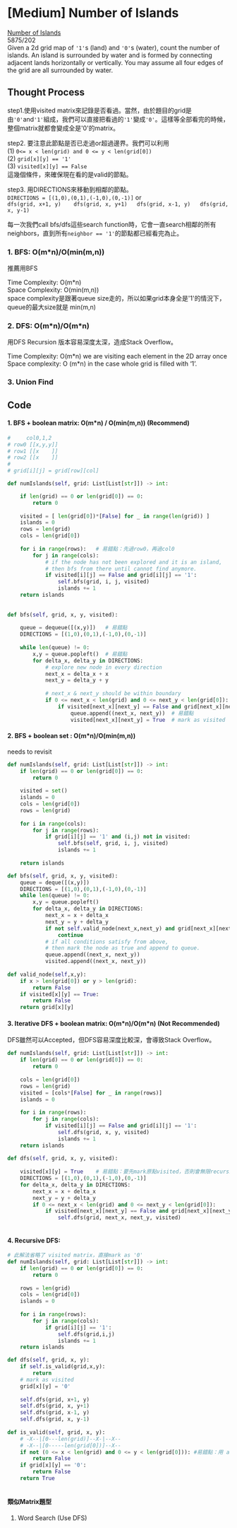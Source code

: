 # \[Medium\] Number of Islands

[Number of Islands](https://leetcode.com/problems/number-of-islands/)  
5875/202  
Given a 2d grid map of `'1'`s \(land\) and `'0'`s \(water\), count the number of islands. An island is surrounded by water and is formed by connecting adjacent lands horizontally or vertically. You may assume all four edges of the grid are all surrounded by water.

## Thought Process

step1.使用visited matrix來記錄是否看過。當然，由於題目的grid是由`'0'`and`'1'`組成，我們可以直接把看過的`'1'`變成`'0'`。這樣等全部看完的時候，整個matrix就都會變成全是'0'的matrix。

step2. 要注意此節點是否已走過or超過邊界。我們可以利用  
\(1\) `0<= x < len(grid) and 0 <= y < len(grid[0])`   
\(2\) `grid[x][y] == '1'`  
\(3\) `visited[x][y] == False`  
這幾個條件，來確保現在看的是valid的節點。

step3. 用DIRECTIONS來移動到相鄰的節點。  
`DIRECTIONS = [(1,0),(0,1),(-1,0),(0,-1)]` or  
`dfs(grid, x+1, y)   
dfs(grid, x, y+1)  
dfs(grid, x-1, y)  
dfs(grid, x, y-1)`

每一次我們call bfs/dfs這些search function時，它會一直search相鄰的所有neighbors，直到所有`neighbor == '1'`的節點都已經看完為止。

### 1. BFS:  O\(m\*n\)/O\(min\(m,n\)\)

推薦用BFS

Time Complexity: O\(m\*n\)  
Space Complexity: O\(min\(m,n\)\)  
space complexity是跟著queue size走的，所以如果grid本身全是'1'的情況下，queue的最大size就是 min\(m,n\)

### 2. DFS: O\(m\*n\)/O\(m\*n\)

用DFS Recursion 版本容易深度太深，造成Stack Overflow。

Time Complexity: O\(m\*n\) we are visiting each element in the 2D array once  
Space complexity: O \(m\*n\) in the case whole grid is filled with ‘1’.

### 3. Union Find

## Code

#### 1. BFS + boolean matrix: O\(m\*n\) / O\(min\(m,n\)\) \(Recommend\)

```python
#     col0,1,2 
# row0 [[x,y,y]]
# row1 [[x    ]]
# row2 [[x    ]]
#
# grid[i][j] = grid[row][col]

def numIslands(self, grid: List[List[str]]) -> int:

    if len(grid) == 0 or len(grid[0]) == 0:
        return 0
    
    visited = [ len(grid[0])*[False] for _ in range(len(grid)) ]
    islands = 0
    rows = len(grid)
    cols = len(grid[0]) 
    
    for i in range(rows):   # 易錯點：先過row0，再過col0
        for j in range(cols):
            # if the node has not been explored and it is an island, 
            # then bfs from there until cannot find anymore.
            if visited[i][j] == False and grid[i][j] == '1':
                self.bfs(grid, i, j, visited)
                islands += 1
    return islands    
                
    
def bfs(self, grid, x, y, visited):
    
    queue = dequeue([(x,y)])   # 易錯點
    DIRECTIONS = [(1,0),(0,1),(-1,0),(0,-1)]
    
    while len(queue) != 0:
        x,y = queue.popleft()  # 易錯點
        for delta_x, delta_y in DIRECTIONS:
            # explore new node in every direction
            next_x = delta_x + x
            next_y = delta_y + y
            
            # next_x & next_y should be within boundary
            if 0 <= next_x < len(grid) and 0 <= next_y < len(grid[0]):
                if visited[next_x][next_y] == False and grid[next_x][next_y] == '1':
                    queue.append((next_x, next_y))  # 易錯點
                    visited[next_x][next_y] = True  # mark as visited
```

#### 2. BFS + boolean set : O\(m\*n\)/O\(min\(m,n\)\)

needs to revisit

```python
def numIslands(self, grid: List[List[str]]) -> int:
    if len(grid) == 0 or len(grid[0]) == 0:
        return 0
    
    visited = set()
    islands = 0
    cols = len(grid[0])
    rows = len(grid)
    
    for i in range(cols):
        for j in range(rows):
            if grid[i][j] == '1' and (i,j) not in visited:
                self.bfs(self, grid, i, j, visited)
                islands += 1
    
    return islands 

def bfs(self, grid, x, y, visited):
    queue = deque([(x,y)])
    DIRECTIONS = [(1,0),(0,1),(-1,0),(0,-1)]
    while len(queue) != 0:
        x,y = queue.popleft()
        for delta_x, delta_y in DIRECTIONS:
            next_x = x + delta_x
            next_y = y + delta_y
            if not self.valid_node(next_x,next_y) and grid[next_x][next_y] == '0':
                continue
            # if all conditions satisfy from above, 
            # then mark the node as true and append to queue.
            queue.append((next_x, next_y))
            visited.append((next_x, next_y))
            
def valid_node(self,x,y):
    if x > len(grid[0]) or y > len(grid):
        return False
    if visited[x][y] == True:
        return False
    return grid[x][y]
```

#### 3. Iterative DFS + boolean matrix: O\(m\*n\)/O\(m\*n\) \(Not Recommended\)

DFS雖然可以Accepted，但DFS容易深度比較深，會導致Stack Overflow。

```python
def numIslands(self, grid: List[List[str]]) -> int:
    if len(grid) == 0 or len(grid[0]) == 0:
        return 0
    
    cols = len(grid[0])
    rows = len(grid)
    visited = [cols*[False] for _ in range(rows)]
    islands = 0
    
    for i in range(rows):
        for j in range(cols):
            if visited[i][j] == False and grid[i][j] == '1':
                self.dfs(grid, x, y, visited)
                islands += 1
    return islands
    
def dfs(self, grid, x, y, visited):
    
    visited[x][y] = True    # 易錯點：要先mark原點visited，否則會無限recursion下去
    DIRECTIONS = [(1,0),(0,1),(-1,0),(0,-1)]
    for delta_x, delta_y in DIRECTIONS:
        next_x = x + delta_x
        next_y = y + delta_y
        if 0 <= next_x < len(grid) and 0 <= next_y < len(grid[0]):
            if visited[next_x][next_y] == False and grid[next_x][next_y] == '1':
                self.dfs(grid, next_x, next_y, visited)
    
```

#### 4. Recursive DFS: 

```python
# 此解法省略了 visited matrix，直接mark as '0'
def numIslands(self, grid: List[List[str]]) -> int:
    if len(grid) == 0 or len(grid[0]) == 0:
        return 0
    
    rows = len(grid) 
    cols = len(grid[0])
    islands = 0
    
    for i in range(rows):
        for j in range(cols):
            if grid[i][j] == '1':
                self.dfs(grid,i,j)
                islands += 1
    return islands

def dfs(self, grid, x, y):
    if self.is_valid(grid,x,y):
        return 
    # mark as visited
    grid[x][y] = '0'
    
    self.dfs(grid, x+1, y)
    self.dfs(grid, x, y+1)
    self.dfs(grid, x-1, y)
    self.dfs(grid, x, y-1)    
    
def is_valid(self, grid, x, y):
    # -X--|[0---len(grid)]--X-|--X--
    # -X--|[0-----len(grid[0])]--X--
    if not (0 <= x < len(grid) and 0 <= y < len(grid[0])): #易錯點：用 and
        return False
    if grid[x][y] == '0':
        return False
    return True
    
```

#### 類似Matrix題型

1. Word Search \(Use DFS\)

